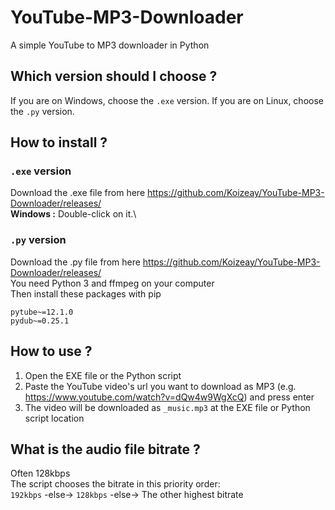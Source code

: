 # YouTube-MP3-Downloader
A simple YouTube to MP3 downloader in Python
## Which version should I choose ?
If you are on Windows, choose the `.exe` version.
If you are on Linux, choose the `.py` version.
## How to install ?
### `.exe` version
Download the .exe file from here https://github.com/Koizeay/YouTube-MP3-Downloader/releases/ \
**Windows :** Double-click on it.\
### `.py` version
Download the .py file from here https://github.com/Koizeay/YouTube-MP3-Downloader/releases/ \
You need Python 3 and ffmpeg on your computer\
Then install these packages with pip
```
pytube~=12.1.0
pydub~=0.25.1
```

## How to use ?
1. Open the EXE file or the Python script
2. Paste the YouTube video's url you want to download as MP3 (e.g. https://www.youtube.com/watch?v=dQw4w9WgXcQ) and press enter
3. The video will be downloaded as `_music.mp3` at the EXE file or Python script location

## What is the audio file bitrate ?
Often 128kbps\
The script chooses the bitrate in this priority order:\
`192kbps` -else-> `128kbps` -else-> The other highest bitrate
